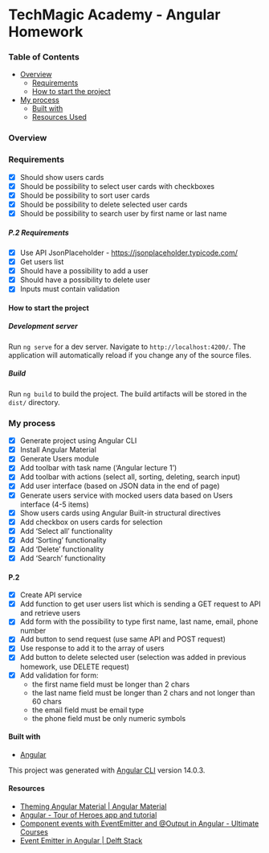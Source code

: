# TechMagic Academy - Angular Homework

### Table of Contents

- [Overview](#overview)
  - [Requirements](#requirements)
  - [How to start the project](#how-to-start-the-project)
- [My process](#my-process)
  - [Built with](#built-with)
  - [Resources Used](#resources-used)

### Overview

### Requirements

- [x] Should show users cards
- [x] Should be possibility to select user cards with checkboxes
- [x] Should be possibility to sort user cards
- [x] Should be possibility to delete selected user cards
- [x] Should be possibility to search user by first name or last name

##### P.2 Requirements

- [x] Use API JsonPlaceholder - https://jsonplaceholder.typicode.com/
- [x] Get users list
- [x] Should have a possibility to add a user
- [x] Should have a possibility to delete user
- [x] Inputs must contain validation

#### How to start the project

##### Development server

Run `ng serve` for a dev server. Navigate to `http://localhost:4200/`. The application will automatically reload if you change any of the source files.

##### Build

Run `ng build` to build the project. The build artifacts will be stored in the `dist/` directory.

### My process

- [x] Generate project using Angular CLI
- [x] Install Angular Material
- [x] Generate Users module
- [x] Add toolbar with task name (‘Angular lecture 1’)
- [x] Add toolbar with actions (select all, sorting, deleting, search input)
- [x] Add user interface (based on JSON data in the end of page)
- [x] Generate users service with mocked users data based on Users interface (4-5 items)
- [x] Show users cards using Angular Built-in structural directives
- [x] Add checkbox on users cards for selection
- [x] Add ‘Select all’ functionality
- [x] Add ‘Sorting’ functionality
- [x] Add ‘Delete’ functionality
- [x] Add ‘Search’ functionality

#### P.2

- [x] Create API service
- [x] Add function to get user users list which is sending a GET request to API and retrieve users
- [x] Add form with the possibility to type first name, last name, email, phone number
- [x] Add button to send request (use same API and POST request)
- [x] Use response to add it to the array of users
- [x] Add button to delete selected user (selection was added in previous homework, use DELETE request)
- [x] Add validation for form:
  - the first name field must be longer than 2 chars
  - the last name field must be longer than 2 chars and not longer than 60 chars
  - the email field must be email type
  - the phone field must be only numeric symbols

#### Built with

- [Angular](https://angular.io/)

This project was generated with [Angular CLI](https://github.com/angular/angular-cli) version 14.0.3.

#### Resources

- [Theming Angular Material | Angular Material](https://material.angular.io/guide/theming)
- [Angular - Tour of Heroes app and tutorial](https://angular.io/tutorial)
- [Component events with EventEmitter and @Output in Angular - Ultimate Courses](https://ultimatecourses.com/blog/component-events-event-emitter-output-angular-2)
- [Event Emitter in Angular | Delft Stack](https://www.delftstack.com/howto/angular/eventemitter-in-angular/)
